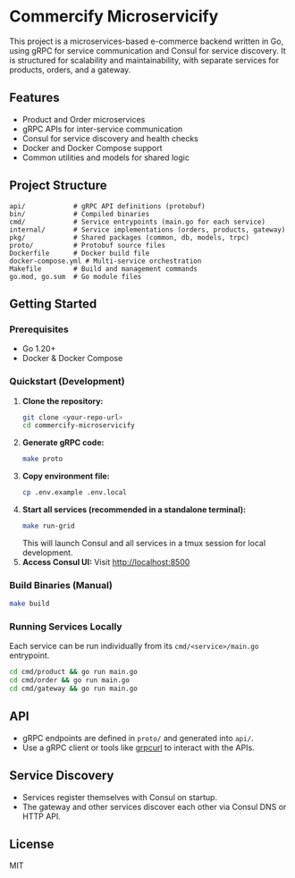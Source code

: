 # Commercify Microservicify

This project is a microservices-based e-commerce backend written in Go, using gRPC for service communication and Consul for service discovery. It is structured for scalability and maintainability, with separate services for products, orders, and a gateway.

## Features

- Product and Order microservices
- gRPC APIs for inter-service communication
- Consul for service discovery and health checks
- Docker and Docker Compose support
- Common utilities and models for shared logic

## Project Structure

```
api/            # gRPC API definitions (protobuf)
bin/            # Compiled binaries
cmd/            # Service entrypoints (main.go for each service)
internal/       # Service implementations (orders, products, gateway)
pkg/            # Shared packages (common, db, models, trpc)
proto/          # Protobuf source files
Dockerfile      # Docker build file
docker-compose.yml # Multi-service orchestration
Makefile        # Build and management commands
go.mod, go.sum  # Go module files
```

## Getting Started

### Prerequisites

- Go 1.20+
- Docker & Docker Compose

### Quickstart (Development)

1. **Clone the repository:**
   ```sh
   git clone <your-repo-url>
   cd commercify-microservicify
   ```
2. **Generate gRPC code:**
   ```sh
   make proto
   ```
3. **Copy environment file:**
   ```sh
   cp .env.example .env.local
   ```
4. **Start all services (recommended in a standalone terminal):**
   ```sh
   make run-grid
   ```
   This will launch Consul and all services in a tmux session for local development.
5. **Access Consul UI:**
   Visit [http://localhost:8500](http://localhost:8500)

### Build Binaries (Manual)

```sh
make build
```

### Running Services Locally

Each service can be run individually from its `cmd/<service>/main.go` entrypoint.

```sh
cd cmd/product && go run main.go
cd cmd/order && go run main.go
cd cmd/gateway && go run main.go
```

## API

- gRPC endpoints are defined in `proto/` and generated into `api/`.
- Use a gRPC client or tools like [grpcurl](https://github.com/fullstorydev/grpcurl) to interact with the APIs.

## Service Discovery

- Services register themselves with Consul on startup.
- The gateway and other services discover each other via Consul DNS or HTTP API.

## License

MIT
